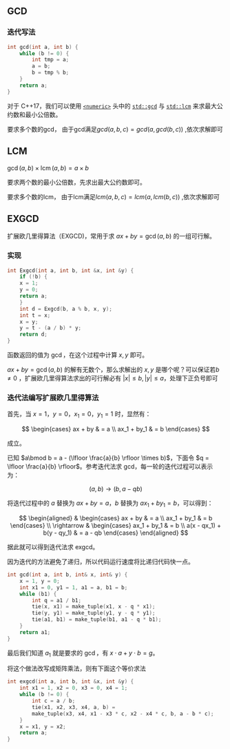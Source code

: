 ## GCD
### 迭代写法
```cpp
int gcd(int a, int b) {
	while (b != 0) {
		int tmp = a;
		a = b;
		b = tmp % b;
	}
	return a;
}
```


对于 C++17，我们可以使用 [`<numeric>`](https://en.cppreference.com/w/cpp/header/numeric) 头中的 [`std::gcd`](https://en.cppreference.com/w/cpp/numeric/gcd) 与 [`std::lcm`](https://en.cppreference.com/w/cpp/numeric/lcm) 来求最大公约数和最小公倍数。

要求多个数的gcd， 由于gcd满足$gcd(a, b, c) = gcd(a, gcd(b, c))$ ,依次求解即可

## LCM

 $\gcd(a, b) \times \operatorname{lcm}(a, b) = a \times b$

要求两个数的最小公倍数，先求出最大公约数即可。

要求多个数的lcm， 由于lcm满足$lcm(a, b, c) = lcm(a, lcm(b, c))$ ,依次求解即可

## EXGCD

扩展欧几里得算法（EXGCD)，常用于求 $ax+by=\gcd(a,b)$ 的一组可行解。
### 实现

```cpp
int Exgcd(int a, int b, int &x, int &y) {
	if (!b) {
	x = 1;
	y = 0;
	return a;
	}
	int d = Exgcd(b, a % b, x, y);
	int t = x;
	x = y;
	y = t - (a / b) * y;
	return d;
}
```

函数返回的值为 $\gcd$，在这个过程中计算 $x,y$ 即可。

$ax+by=\gcd(a,b)$ 的解有无数个，那么求解出的 $x,y$ 是哪个呢？可以保证若$b\not= 0$ ，扩展欧几里得算法求出的可行解必有 $|x|\le b,|y|\le a$，处理下正负号即可

### 迭代法编写扩展欧几里得算法

首先，当 $x = 1$，$y = 0$，$x_1 = 0$，$y_1 = 1$ 时，显然有：

$$
\begin{cases}
ax + by     & = a \\
ax_1 + by_1 & = b
\end{cases}
$$

成立。

已知 $a\bmod b = a - (\lfloor \frac{a}{b} \rfloor \times b)$，下面令 $q = \lfloor \frac{a}{b} \rfloor$。参考迭代法求 gcd，每一轮的迭代过程可以表示为：

$$
(a, b) \rightarrow (b, a - qb)
$$

将迭代过程中的 $a$ 替换为 $ax + by = a$，$b$ 替换为 $ax_1 + by_1 = b$，可以得到：

$$
\begin{aligned}
		& \begin{cases}
			  ax + by     & = a \\
			  ax_1 + by_1 & = b
		  \end{cases}                    \\
\rightarrow & \begin{cases}
			  ax_1 + by_1               & = b      \\
			  a(x - qx_1) + b(y - qy_1) & = a - qb
		  \end{cases}
\end{aligned}
$$

据此就可以得到迭代法求 exgcd。

因为迭代的方法避免了递归，所以代码运行速度将比递归代码快一点。

```cpp
int gcd(int a, int b, int& x, int& y) {
	x = 1, y = 0;
	int x1 = 0, y1 = 1, a1 = a, b1 = b;
	while (b1) {
		int q = a1 / b1;
		tie(x, x1) = make_tuple(x1, x - q * x1);
		tie(y, y1) = make_tuple(y1, y - q * y1);
		tie(a1, b1) = make_tuple(b1, a1 - q * b1);
	}
	return a1;
}
```

最后我们知道 $a_1$ 就是要求的 $\gcd$，有 $x \cdot a +y \cdot b = g$。

将这个做法改写成矩阵乘法，则有下面这个等价求法

```cpp
int exgcd(int a, int b, int &x, int &y) {
	int x1 = 1, x2 = 0, x3 = 0, x4 = 1;
	while (b != 0) {
		int c = a / b;
		tie(x1, x2, x3, x4, a, b) =
		make_tuple(x3, x4, x1 - x3 * c, x2 - x4 * c, b, a - b * c);
	}
	x = x1, y = x2;
	return a;
}
```

